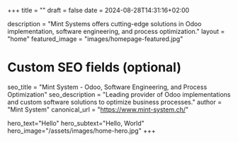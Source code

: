 +++
title = ""
draft = false
date = 2024-08-28T14:31:16+02:00

description = "Mint Systems offers cutting-edge solutions in Odoo implementation, software engineering, and process optimization."
layout = "home"
featured_image = "images/homepage-featured.jpg"

# Custom SEO fields (optional)
seo_title = "Mint System - Odoo, Software Engineering, and Process Optimization"
seo_description = "Leading provider of Odoo implementations and custom software solutions to optimize business processes."
author = "Mint System"
canonical_url = "https://www.mint-system.ch/"

hero_text="Hello"
hero_subtext="Hello, World"
hero_image="/assets/images/home-hero.jpg"
+++
